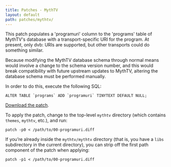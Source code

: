 ```yaml
---
title: Patches - MythTV
layout: default
path: patches/mythtv/
---
```


This patch populates a 'programuri' column to the 'programs' table of MythTV's
database with a transport-specific URI for the program. At present, only
dvb: URIs are supported, but other transports could do something similar.

Because modifying the MythTV database schema through normal means would
involve a change to the schema version number, and this would break
compatibility with future upstream updates to MythTV, altering the database
schema must be performed manually.

In order to do this, execute the following SQL:

<p><code>ALTER TABLE `programs` ADD `programuri` TINYTEXT DEFAULT NULL;</code></p>

[Download the patch](00-programuri.diff).

To apply the patch, change to the top-level <code>mythtv</code> directory
(which contains <code>themes</code>, <code>mythtv</code>, etc.), and
run:

<p><code>patch -p0 &lt; /path/to/00-programuri.diff</code></p>

If you’re already inside the <code>mythtv/mythtv</code> directory (that is, you have
a <code>libs</code> subdirectory in the current directory), you can strip off
the first path component of the patch when applying:

<p><code>patch -p1 &lt; /path/to/00-programuri.diff</code></p>
